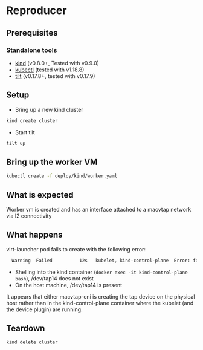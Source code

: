 # Reproducer

## Prerequisites

### Standalone tools

- [kind](https://kind.sigs.k8s.io/) (v0.8.0+, Tested with v0.9.0)
- [kubectl](https://kubernetes.io/docs/tasks/tools/install-kubectl/) (tested with v1.18.8)
- [tilt](https://tilt.dev) (v0.17.8+, tested with v0.17.9)

## Setup

- Bring up a new kind cluster

```sh
kind create cluster
```

- Start tilt

```sh
tilt up
```

## Bring up the worker VM

```sh
kubectl create -f deploy/kind/worker.yaml
```

## What is expected

Worker vm is created and has an interface attached to a macvtap network via l2 connectivity

## What happens

virt-launcher pod fails to create with the following error:

```sh
  Warning  Failed          12s   kubelet, kind-control-plane  Error: failed to generate container "3059716e18ca6af8de9c131d0fb190fc24f6ef2079b0215a62907e0138c910bc" spec: failed to generate spec: lstat /dev/tap14: no such file or director
```

- Shelling into the kind container (`docker exec -it kind-control-plane bash`), /dev/tap14 does not exist
- On the host machine, /dev/tap14 is present

It appears that either macvtap-cni is creating the tap device on the physical host rather than in the kind-control-plane container where the kubelet (and the device plugin) are running.

## Teardown

```sh
kind delete cluster
```